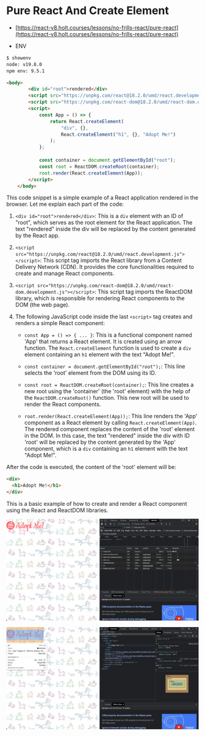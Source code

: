 # Pure React And Create Element

- [https://react-v8.holt.courses/lessons/no-frills-react/pure-react](https://react-v8.holt.courses/lessons/no-frills-react/pure-react)

- ENV
  
```bash
$ showenv
node: v19.8.0
npm env: 9.5.1
```

```html
<body>
        <div id="root">rendered</div>
        <script src="https://unpkg.com/react@18.2.0/umd/react.development.js"></script>
        <script src="https://unpkg.com/react-dom@18.2.0/umd/react-dom.development.js"></script>
        <script>
            const App = () => {
                return React.createElement(
                    "div", {},
                    React.createElement("h1", {}, "Adopt Me!")
                );
            };

            const container = document.getElementById("root");
            const root = ReactDOM.createRoot(container);
            root.render(React.createElement(App));
        </script>
    </body>
```

This code snippet is a simple example of a React application rendered in the browser. Let me explain each part of the code:

1. `<div id="root">rendered</div>`: This is a `div` element with an ID of "root", which serves as the root element for the React application. The text "rendered" inside the div will be replaced by the content generated by the React app.

2. `<script src="https://unpkg.com/react@18.2.0/umd/react.development.js"></script>`: This script tag imports the React library from a Content Delivery Network (CDN). It provides the core functionalities required to create and manage React components.

3. `<script src="https://unpkg.com/react-dom@18.2.0/umd/react-dom.development.js"></script>`: This script tag imports the ReactDOM library, which is responsible for rendering React components to the DOM (the web page).

4. The following JavaScript code inside the last `<script>` tag creates and renders a simple React component:

   - `const App = () => { ... }`: This is a functional component named 'App' that returns a React element. It is created using an arrow function. The `React.createElement` function is used to create a `div` element containing an `h1` element with the text "Adopt Me!".

   - `const container = document.getElementById("root");`: This line selects the 'root' element from the DOM using its ID.

   - `const root = ReactDOM.createRoot(container);`: This line creates a new root using the 'container' (the 'root' element) with the help of the `ReactDOM.createRoot()` function. This new root will be used to render the React components.

   - `root.render(React.createElement(App));`: This line renders the 'App' component as a React element by calling `React.createElement(App)`. The rendered component replaces the content of the 'root' element in the DOM. In this case, the text "rendered" inside the div with ID 'root' will be replaced by the content generated by the 'App' component, which is a `div` containing an `h1` element with the text "Adopt Me!".

After the code is executed, the content of the 'root' element will be:

```html
<div>
  <h1>Adopt Me!</h1>
</div>
```

This is a basic example of how to create and render a React component using the React and ReactDOM libraries.

![img](.images/image-2023-04-20-09-17-11.png)

![img](.images/image-2023-04-20-09-17-41.png)